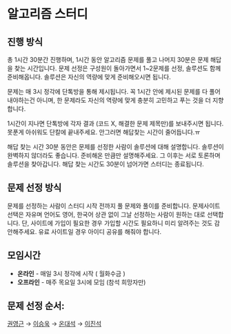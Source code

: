 # 알고리즘 스터디

## 진행 방식
총 1시간 30분간 진행하며, 1시간 동안 알고리즘 문제를 풀고 나머지 30분은 문제 해답을 찾는 시간입니다.
문제 선정은 구성원이 돌아가면서 1~2문제를 선정, 솔루션도 함께 준비해옵니다. 솔루션은 자신의 역량에 맞게 준비해오시면 됩니다. 

문제는 매 3시 정각에 단톡방을 통해 제시됩니다. 꼭 1시간 안에 제시된 문제를 다 풀어내야하는건 아니며, 한 문제라도 자신의 역량에 맞게 충분히 고민하고 푸는 것을 더 지향합니다.

1시간이 지나면 단톡방에 각자 결과 (코드 X, 해결한 문제 제목만)를 보내주시면 됩니다.
못푼게 아쉬워도 단칼에 끝내주세요. 안그러면 해답찾는 시간이 줄어듭니다.ㅠ

해답 찾는 시간 30분 동안은 문제를 선정한 사람이 솔루션에 대해 설명합니다. 솔루션이 완벽하지 않더라도 좋습니다. 준비해온 만큼만 설명해주세요. 그 이후는 서로 토론하며 솔루션을 찾아갑니다.
해답 찾는 시간도 30분이 넘어가면 스터디는 종료됩니다.

## 문제 선정 방식

문제를 선정하는 사람이 스터디 시작 전까지 풀 문제와 풀이를 준비합니다. 문제사이트 선택은 자유며 언어도 영어, 한국어 상관 없이 그날 선정하는 사람이 원하는 대로 선택합니다. 
단, 사이트에 가입이 필요한 경우 가입할 시간도 필요하니 미리 알려주는 것도 감안해주세요. 
유료 사이트일 경우 아이디 공유를 해줘야 합니다. 

## 모임시간

- **온라인** - 매일 3시 정각에 시작 ( 월화수금 )
- **오프라인** - 매주 목요일 3시에 모임 (참석 희망자만)

## 문제 선정 순서:

[권영근](https://github.com/KwonYG) → [이승욱](https://github.com/SeungUkLee) → [온대석](https://github.com/onsuk) → [이진석](https://github.com/absomato)
